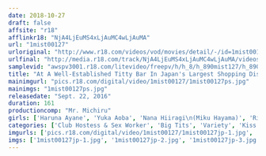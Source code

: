```yaml
---
date: 2018-10-27
draft: false
affsite: "r18"
afflinkr18: "NjA4LjEuMS4xLjAuMC4wLjAuMA"
url: "1mist00127"
urloriginal: "http://www.r18.com/videos/vod/movies/detail/-/id=1mist00127"
urlfinal: "http://media.r18.com/track/NjA4LjEuMS4xLjAuMC4wLjAuMA/videos/vod/movies/detail/-/id=1mist00127"
samplevid: "awspv3001.r18.com/litevideo/freepv/h/h_8/h_890mist127/h_890mist127_dmb_w.mp4"
title: "At A Well-Established Titty Bar In Japan's Largest Shopping District, A Rookie Hostess Steals A Veteran Call Girl's Customer And Secretly Fucks Him. Without A Condom. 6"
mainimgurl: "pics.r18.com/digital/video/1mist00127/1mist00127ps.jpg"
mainimgs: "1mist00127ps.jpg"
releasedate: "Sept. 22, 2016"
duration: 161
productioncomp: "Mr. Michiru"
girls: ['Haruna Ayane', 'Yuka Aoba', 'Nana Hiiragi\n(Miku Hayama)', 'Rino Mizuki']
categories: ['Club Hostess & Sex Worker', 'Big Tits', 'Variety', 'Kiss Kiss', 'Creampie', 'Hi-Def']
imgurls: ['pics.r18.com/digital/video/1mist00127/1mist00127jp-1.jpg', 'pics.r18.com/digital/video/1mist00127/1mist00127jp-2.jpg', 'pics.r18.com/digital/video/1mist00127/1mist00127jp-3.jpg', 'pics.r18.com/digital/video/1mist00127/1mist00127jp-4.jpg', 'pics.r18.com/digital/video/1mist00127/1mist00127jp-5.jpg', 'pics.r18.com/digital/video/1mist00127/1mist00127jp-6.jpg', 'pics.r18.com/digital/video/1mist00127/1mist00127jp-7.jpg', 'pics.r18.com/digital/video/1mist00127/1mist00127jp-8.jpg', 'pics.r18.com/digital/video/1mist00127/1mist00127jp-9.jpg', 'pics.r18.com/digital/video/1mist00127/1mist00127jp-10.jpg', 'pics.r18.com/digital/video/1mist00127/1mist00127jp-11.jpg', 'pics.r18.com/digital/video/1mist00127/1mist00127jp-12.jpg', 'pics.r18.com/digital/video/1mist00127/1mist00127jp-13.jpg', 'pics.r18.com/digital/video/1mist00127/1mist00127jp-14.jpg', 'pics.r18.com/digital/video/1mist00127/1mist00127jp-15.jpg', 'pics.r18.com/digital/video/1mist00127/1mist00127jp-16.jpg', 'pics.r18.com/digital/video/1mist00127/1mist00127jp-17.jpg', 'pics.r18.com/digital/video/1mist00127/1mist00127jp-18.jpg', 'pics.r18.com/digital/video/1mist00127/1mist00127jp-19.jpg', 'pics.r18.com/digital/video/1mist00127/1mist00127jp-20.jpg']
imgs: ['1mist00127jp-1.jpg', '1mist00127jp-2.jpg', '1mist00127jp-3.jpg', '1mist00127jp-4.jpg', '1mist00127jp-5.jpg', '1mist00127jp-6.jpg', '1mist00127jp-7.jpg', '1mist00127jp-8.jpg', '1mist00127jp-9.jpg', '1mist00127jp-10.jpg', '1mist00127jp-11.jpg', '1mist00127jp-12.jpg', '1mist00127jp-13.jpg', '1mist00127jp-14.jpg', '1mist00127jp-15.jpg', '1mist00127jp-16.jpg', '1mist00127jp-17.jpg', '1mist00127jp-18.jpg', '1mist00127jp-19.jpg', '1mist00127jp-20.jpg']
---
```

